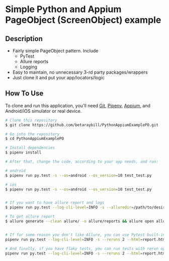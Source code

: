 <h1> Simple Python and Appium PageObject (ScreenObject) example </h1>


## Description

* Fairly simple PageObject pattern. Include
  - PyTest
  - Allure reports
  - Logging
* Easy to maintain, no unnecessary 3-rd party packages/wrappers
* Just clone it and put your app/locators/logic
  


## How To Use

To clone and run this application, you'll need [Git](https://git-scm.com), [Pipenv](https://github.com/pypa/pipenv), [Appium](https://appium.io), and Android/iOS simulator or real device.
```bash
# Clone this repository
$ git clone https://github.com/betaraybill/PythonAppiumExamplePO.git

# Go into the repository
$ cd PythonAppiumExamplePO

# Install dependencies
$ pipenv install

# After that, change the code, according to your app needs, and run:

# android
$ pipenv run py.test -s --os=android --os_version=10 test_test.py

# ios
$ pipenv run py.test -s --os=android --os_version=10 test_test.py


# If you want to have allure report and logs
$ pipenv run py.test --log-cli-level=INFO -s --alluredir=/path/to/desired/alluredir --os=android --os_version=10 test_test.py

# To get allure report
$ allure generate --clean allure/ -o allure/reports && allure open allure/reports


# If for some reason you don't like Allure, you can use Pytest built-in reports, to do this - add --html=report.html
pipenv run py.test --log-cli-level=INFO -s --reruns 2 --html=report.html --os=android --os_version=10 test_test.py

# And finally, if you have flaky tests, you can run tests with rerun option. In this case, test will run N times if it fails. Usually, 3 is fair enough.
pipenv run py.test --log-cli-level=INFO -s --reruns 2 --html=report.html --reruns 5 --os=android --os_version=10 test_test.py 
```